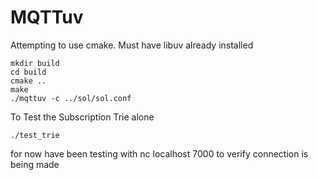 # MQTTuv
Attempting to use cmake. Must have libuv already installed

```
mkdir build
cd build
cmake ..
make 
./mqttuv -c ../sol/sol.conf
```

To Test the Subscription Trie alone
```
./test_trie
```
for now have been testing with nc localhost 7000 to verify connection is being made
